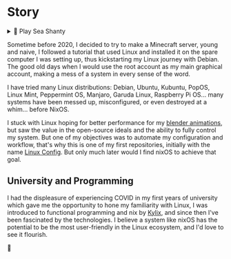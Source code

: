 # Story

<details>
  <summary>🌊 Play Sea Shanty</summary>
  <sup>🔊 Unmute ⬇️</sup>  
  <video loop src='https://github.com/user-attachments/assets/4716b821-b85e-4c69-8e37-2c6b73138b26'/> </video> 
  
  <sup>🎥 <a href="https://www.youtube.com/watch?v=SeyBYD0B2BY">Original Short by Alan Becker</a></sup>
</details>

Sometime before 2020, I decided to try to make a Minecraft server, young and naive, I followed a tutorial that used Linux and installed it on the spare computer I was setting up, thus kickstarting my Linux journey with Debian.
The good old days when I would use the root account as my main graphical account, making a mess of a system in every sense of the word.

I have tried many Linux distributions: Debian, Ubuntu, Kubuntu, PopOS, Linux Mint, Peppermint OS, Manjaro, Garuda Linux, Raspberry Pi OS... many systems have been messed up, misconfigured, or even destroyed at a whim... before NixOS.

I stuck with Linux hoping for better performance for my [blender animations](https://www.youtube.com/channel/UCg46PWHsHHxSWg2LUujk1Zg), but saw the value in the open-source ideals and the ability to fully control my system. But one of my objectives was to automate my configuration and workflow, that's why this is one of my first repositories, initially with the name [Linux Config](https://github.com/Yeshey/nixOS-Config/tree/c0d1ba901bf9783b82ef876ddd54c0cac8ab6c3e). But only much later would I find nixOS to achieve that goal.

## University and Programming

I had the displeasure of experiencing COVID in my first years of university which gave me the opportunity to hone my familiarity with Linux, I was introduced to functional programming and nix by [Kylix](https://github.com/kylixafonso), and since then I've been fascinated by the technologies.
I believe a system like nixOS has the potential to be the most user-friendly in the Linux ecosystem, and I'd love to see it flourish.

🥀

